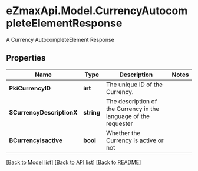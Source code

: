 # eZmaxApi.Model.CurrencyAutocompleteElementResponse
A Currency AutocompleteElement Response

## Properties

Name | Type | Description | Notes
------------ | ------------- | ------------- | -------------
**PkiCurrencyID** | **int** | The unique ID of the Currency. | 
**SCurrencyDescriptionX** | **string** | The description of the Currency in the language of the requester | 
**BCurrencyIsactive** | **bool** | Whether the Currency is active or not | 

[[Back to Model list]](../README.md#documentation-for-models) [[Back to API list]](../README.md#documentation-for-api-endpoints) [[Back to README]](../README.md)

